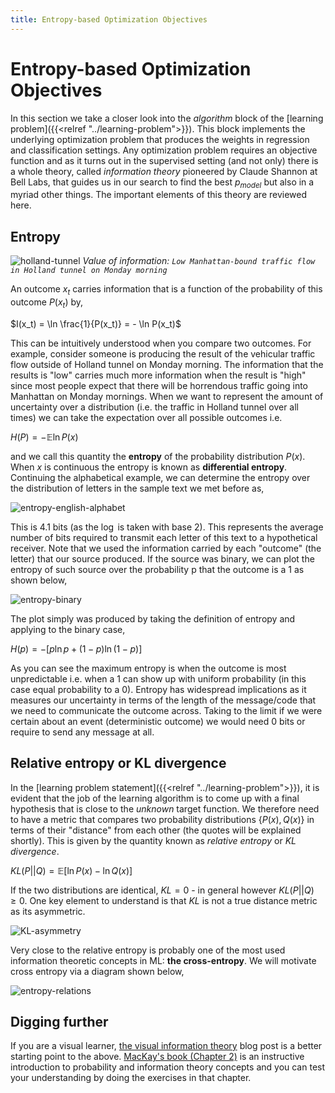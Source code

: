 ```yaml
---
title: Entropy-based Optimization Objectives
---
```


# Entropy-based Optimization Objectives

In this section we take a closer look into the _algorithm_ block of the [learning problem]({{<relref "../learning-problem">}}). This block implements the underlying optimization problem that produces the weights in regression and classification settings. Any optimization problem requires an objective function and as it turns out in the supervised setting (and not only) there is a whole theory, called _information theory_ pioneered by Claude Shannon at Bell Labs, that guides us in our search to find the best $p_{model}$ but also in a myriad other things. The important elements of this theory are reviewed here. 

## Entropy

![holland-tunnel](images/holland-tunnel.jpg#center)
*Value of information: `Low Manhattan-bound traffic flow in Holland tunnel on Monday morning`*

An outcome $x_t$ carries information that is a function of the probability of this outcome $P(x_t)$ by, 

$I(x_t) = \ln \frac{1}{P(x_t)} = - \ln P(x_t)$

This can be intuitively understood when you compare two outcomes. For example, consider someone is producing the result of the vehicular traffic flow outside of Holland tunnel on Monday morning. The information that the results is "low" carries much more information when the result is "high" since most people expect that there will be horrendous traffic going into Manhattan on Monday mornings. When we want to represent the amount of uncertainty over a distribution (i.e. the traffic in Holland tunnel over all times) we can take the expectation over all possible outcomes i.e.

$H(P) =  - \mathbb{E} \ln P(x)$

and we call this quantity the **entropy** of the probability distribution $P(x)$. When $x$ is continuous the entropy is known as **differential entropy**. Continuing the alphabetical example, we can determine the entropy over the distribution of letters in the sample text we met before as,

![entropy-english-alphabet](images/entropy-english-alphabet.png)

This is 4.1 bits (as the $\log$ is taken with base 2). This represents the average number of bits required to transmit each letter of this text to a hypothetical receiver. Note that we used the information carried by each "outcome" (the letter) that our source produced. If the source was binary, we can plot the entropy of such source over the probability p that the outcome is a 1 as shown below,

![entropy-binary](images/entropy-binary.png)

The plot simply was produced by taking the definition of entropy and applying to the binary case,

$H(p) = - [p \ln p + (1-p) \ln(1-p)]$

As you can see the maximum entropy is when the outcome is most unpredictable i.e. when a 1 can show up with uniform probability (in this case equal probability to a 0). Entropy has widespread implications as it measures our uncertainty in terms of the length of the message/code that we need to communicate the outcome across. Taking to the limit if we were certain about an event (deterministic outcome) we would need 0 bits or require to send any message at all. 

## Relative entropy or KL divergence

In the [learning problem statement]({{<relref "../learning-problem">}}), it is evident that the job of the learning algorithm is to come up with a final hypothesis that is close to the *unknown* target function. We therefore need to have a metric that compares two probability distributions $\{P(x),Q(x)\}$ in terms of their "distance" from each other (the quotes will be explained shortly). This is given by the quantity known as *relative entropy* or *KL divergence*. 

$KL(P||Q)= \mathbb{E}[\ln P(x) - \ln Q(x)]$

If the two distributions are identical, $KL=0$ - in general however $KL(P||Q) \ge 0$. One key element to understand is that $KL$ is not a true distance metric as its asymmetric. 

![KL-asymmetry](images/KL-asymmetry.png)

Very close to the relative entropy is probably one of the most used information theoretic concepts in ML: **the cross-entropy**. We will motivate cross entropy via a diagram shown below,

![entropy-relations](images/entropy-relations.png)

## Digging further

If you are a visual learner, [the visual information theory](http://colah.github.io/posts/2015-09-Visual-Information/#fn4) blog post is a better starting point to the above.  [MacKay's book (Chapter 2)](https://www.inference.org.uk/itprnn/book.pdf) is an instructive introduction to probability and information theory concepts and you can test your understanding by doing the exercises in that chapter.